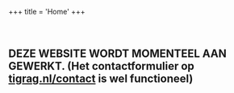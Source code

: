 +++
title = 'Home'
+++
<br><br><br>
## DEZE WEBSITE WORDT MOMENTEEL AAN GEWERKT. (Het contactformulier op [tigrag.nl/contact](www.tibrag.nl/contact) is wel functioneel)


